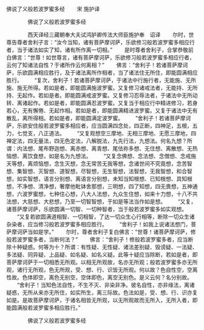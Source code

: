   佛说了义般若波罗蜜多经
　　宋 施护译




　　　　佛说了义般若波罗蜜多经

　　　　西天译经三藏朝奉大夫试鸿胪卿传法大师臣施护奉　诏译
　　尔时，世尊告尊者舍利子言：“汝今当知，诸有菩萨摩诃萨，乐欲修习般若波罗蜜多相应行者，当于诸法如实了知，诸有所作离一切相。”
　　是时尊者舍利子，合掌恭敬前白佛言：“世尊！如世尊言，诸有菩萨摩诃萨，乐欲修习般若波罗蜜多相应行者，云何了知诸法自性？于诸所作云何离相？”
　　佛言：“舍利子！若诸菩萨摩诃萨，乐欲圆满相应胜行，及于诸法离所作相者，当了诸法住无所住，即能圆满相应胜行。
　　“复次，舍利子！若诸菩萨摩诃萨，于诸法中行施行者，无能施、无所施、施无所得。若如是者，即能圆满施波罗蜜。又复修习诸戒法者，无能持、无所持、无起作。若如是者。即能圆满戒波罗蜜。又复修习忍辱法者，于诸法中无所动转、离诸起作。若如是者，即能圆满忍波罗蜜。又复当于相应行中精进修习，若身若心，无有懈倦、无起作相。若如是者，即能圆满精进波罗蜜。又复于诸法中无有散乱，离所得相。若如是者，即能圆满定波罗蜜。
　　“舍利子！若诸菩萨摩诃萨，乐欲安住般若波罗蜜多相应者，应当圆满四念处，四正断，四神足，五根，五力，七觉支，八正道法。
　　“又复观想空三摩地、无相三摩地、无愿三摩地，四禅定法，四无量法，四无色定法，八解脱法，九先行法，九想法。何名九想？所谓：内法想、尾布野迦想、离赤想、离青想、尾佉祢多想、无住想、离散想、无热恼想、离饮食想，如是名为九想法。
　　“又复念佛想、念法想、念僧想、念戒施天等想，离烦恼想，念生灭想，念无常苦无我等想，念诸世间不究竟想，念苦智想、集智想、灭智想、道智想，尽智想，无生智想，法智想，无我智想，和合智想，如实智想，语言分别想、离语言分别想，未知当知根想、已知根想、具知根想，不净想、清净想，奢摩他毗钵舍那想，三明想，四了知想，四无畏想，五神通想，六波罗蜜想，七种住心想，八大人法想，九众生住想，如来十力想，十八不共法想，大慈想、大悲想，乃至一切智智想，于如是等法当作如是想。
　　“又复，诸菩萨摩诃萨，乐欲圆满一切智、一切种智者，当于般若波罗蜜多如实观想。
　　“又复若欲圆满道相智、一切相智，了达一切众生心行相等，断除一切众生诸杂染者，应当修习般若波罗蜜多相应胜行。
　　“舍利子！如我上说诸法想门，菩萨摩诃萨当如是学。”
　　尔时，尊者舍利子复白佛言：“世尊！诸菩萨摩诃萨，修般若波罗蜜多者，当断何法？”
　　佛言：“舍利子！修般若波罗蜜多者，应当断除十种疑惑。何等为十？所谓：有性疑、无性疑、诸法差别疑、毁谤疑、一法疑、多法疑、同异疑、上品疑、如名疑、如名义疑。此等十疑应当除断，若如是者，即菩萨摩诃萨于一切相悉无所观。以相无所观故，名亦无所观；般若波罗蜜多亦无所观，诸行无所观，色无所观，受、想、行、识皆无所观。何以故？色自性空，空离性故。色体即空，离色无别空，空体即色，离空无别色。是义云何？名分别故。
　　“舍利子！当知色法自性，不生不灭、非染非净。彼名自性，亦非缘法，离诸疑惑，无所从来亦无所住，如实所生，离三际故。色法如是，受、想、行、识亦复如是。是故菩萨摩诃萨，于诸名相皆无所观，以无所观故而无所入，无所入者，即能圆满般若波罗蜜多相应胜行。”

　　　　佛说了义般若波罗蜜多经


